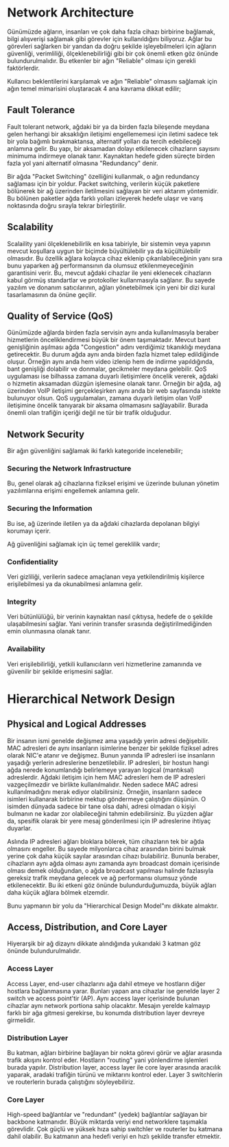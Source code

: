  # Network Architecture

 Günümüzde ağların, insanları ve çok daha fazla cihazı birbirine bağlamak, bilgi alışverişi sağlamak gibi görevler için kullanıldığını biliyoruz. Ağlar bu görevleri sağlarken bir yandan da doğru şekilde işleyebilmeleri için ağların güvenliği, verimliliği, ölçeklenebilirliği gibi bir çok önemli etken göz önünde bulundurulmalıdır. Bu etkenler bir ağın "Reliable" olması için gerekli faktörlerdir.

 Kullanıcı beklentilerini karşılamak ve ağın "Reliable" olmasını sağlamak için ağın temel mimarisini oluştaracak 4 ana kavrama dikkat edilir;

 ## Fault Tolerance

 Fault tolerant network, ağdaki bir ya da birden fazla bileşende meydana gelen herhangi bir aksaklığın iletişimi engellememesi için iletimi sadece tek bir yola bağımlı bırakmaktansa, alternatif yolları da tercih edebileceği anlamına gelir. Bu yapı, bir aksamadan dolayı etkilenecek cihazların sayısını minimuma indirmeye olanak tanır. Kaynaktan hedefe giden süreçte birden fazla yol yani alternatif olmasına "Redundancy" denir.

 Bir ağda "Packet Switching" özelliğini kullanmak, o ağın redundancy sağlaması için bir yoldur. Packet switching, verilerin küçük paketlere bölünerek bir ağ üzerinden iletilmesini sağlayan bir veri aktarım yöntemidir. Bu bölünen paketler ağda farklı yolları izleyerek hedefe ulaşır ve varış noktasında doğru sırayla tekrar birleştirilir.

 ## Scalability

 Scalaility yani ölçeklenebilirlik en kısa tabiriyle, bir sistemin veya yapının mevcut koşullara uygun bir biçimde büyültülebilir ya da küçültülebilir olmasıdır. Bu özellik ağlara kolayca cihaz eklenip çıkarılabileceğinin yanı sıra bunu yaparken ağ performansının da olumsuz etkilenmeyeceğinin garantisini verir. Bu, mevcut ağdaki cihazlar ile yeni eklenecek cihazların kabul görmüş standartlar ve protokoller kullanmasıyla sağlanır. Bu sayede yazılım ve donanım satıcılarının, ağları yönetebilmek için yeni bir dizi kural tasarlamasının da önüne geçilir.

## Quality of Service (QoS)

Günümüzde ağlarda birden fazla servisin aynı anda kullanılmasıyla beraber hizmetlerin önceliklendirmesi büyük bir önem taşımaktadır. Mevcut bant genişliğinin aşılması ağda "Congestion" adını verdiğimiz tıkanıklığı meydana getirecektir. Bu durum ağda aynı anda birden fazla hizmet talep edildiğinde oluşur. Örneğin aynı anda hem video izlenip hem de indirme yapıldığında, bant genişliği dolabilir ve donmalar, gecikmeler meydana gelebilir. QoS uygulaması ise bilhassa zamana duyarlı iletişimlere öncelik vererek, ağdaki o hizmetin aksamadan düzgün işlemesine olanak tanır. Örneğin bir ağda, ağ üzerinden VoIP iletişimi gerçekleşirken aynı anda bir web sayfasında istekte bulunuyor olsun. QoS uygulamaları, zamana duyarlı iletişim olan VoIP iletişimine öncelik tanıyarak bir aksama olmamasını sağlayabilir. Burada önemli olan trafiğin içeriği değil ne tür bir trafik olduğudur.

## Network Security

Bir ağın güvenliğini sağlamak iki farklı kategoride incelenebilir;

### Securing the Network Infrastructure

Bu, genel olarak ağ cihazlarına fiziksel erişimi ve üzerinde bulunan yönetim yazılımlarına erişimi engellemek anlamına gelir.

### Securing the Information

Bu ise, ağ üzerinde iletilen ya da ağdaki cihazlarda depolanan bilgiyi korumayı içerir.

Ağ güvenliğini sağlamak için üç temel gereklilik vardır;

### Confidentiality

Veri gizliliği, verilerin sadece amaçlanan veya yetkilendirilmiş kişilerce erişilebilmesi ya da okunabilmesi anlamına gelir.

### Integrity

Veri bütünlülüğü, bir verinin kaynaktan nasıl çıktıysa, hedefe de o şekilde ulaşabilmesini sağlar. Yani verinin transfer sırasında değiştirilmediğinden emin olunmasına olanak tanır.


### Availability

Veri erişilebilirliği, yetkili kullanıcıların veri hizmetlerine zamanında ve güvenilir bir şekilde erişmesini sağlar.

# Hierarchical Network Design

## Physical and Logical Addresses

Bir insanın ismi genelde değişmez ama yaşadığı yerin adresi değişebilir. MAC adresleri de aynı insanların isimlerine benzer bir şekilde fiziksel adres olarak NIC'e atanır ve değişmez. Bunun yanında IP adresleri ise insanların yaşadığı yerlerin adreslerine benzetilebilir. IP adresleri, bir hostun hangi ağda nerede konumlandığı belirlemeye yarayan logical (mantıksal) adreslerdir. Ağdaki iletişim için hem MAC adresleri hem de IP adresleri vazgeçilmezdir ve birlikte kullanılmalıdır. Neden sadece MAC adresi kullanılmadığını merak ediyor olabilirsiniz. Örneğin, insanların sadece isimleri kullanarak birbirine mektup göndermeye çalıştığını düşünün. O isimden dünyada sadece bir tane olsa dahi, adresi olmadan o kişiyi bulmanın ne kadar zor olabileceğini tahmin edebilirsiniz. Bu yüzden ağlar da, spesifik olarak bir yere mesaj gönderilmesi için IP adreslerine ihtiyaç duyarlar. 

Aslında IP adresleri ağları bloklara bölerek, tüm cihazların tek bir ağda olmasını engeller. Bu sayede milyonlarca cihaz arasından birini bulmak yerine çok daha küçük sayılar arasından cihazı bulabiliriz. Bununla beraber, cihazların aynı ağda olması aynı zamanda aynı broadcast domain içerisinde olması demek olduğundan, o ağda broadcast yapılması halinde fazlasıyla gereksiz trafik meydana gelecek ve ağ performansı olumsuz yönde etkilenecektir. Bu iki etkeni göz önünde bulundurduğumuzda, büyük ağları daha küçük ağlara bölmek elzemdir.

Bunu yapmanın bir yolu da "Hierarchical Design Model"ını dikkate almaktır.

## Access, Distribution, and Core Layer

Hiyerarşik bir ağ dizaynı dikkate alındığında yukarıdaki 3 katman göz önünde bulundurulmalıdır.

### Access Layer

Access Layer, end-user cihazlarını ağa dahil etmeye ve hostların diğer hostlara bağlanmasına yarar. Bunları yapan ana cihazlar ise genelde layer 2 switch ve access point'tir (AP). Aynı access layer içerisinde bulunan cihazlar aynı network portiona sahip olacaktır. Mesajın yerelde kalmayıp farklı bir ağa gitmesi gerekirse, bu konumda distribution layer devreye girmelidir.

### Distribution Layer

Bu katman, ağları birbirine bağlayan bir nokta görevi görür ve ağlar arasında trafik akışını kontrol eder. Hostların "routing" yani yönlendirme işlemleri burada yapılır. Distribution layer, access layer ile core layer arasında aracılık yaparak, aradaki trafiğin türünü ve miktarını kontrol eder. Layer 3 switchlerin ve routerlerin burada çalıştığını söyleyebiliriz.

### Core Layer

High-speed bağlantılar ve "redundant" (yedek) bağlantılar sağlayan bir backbone katmanıdır. Büyük miktarda veriyi end networklere taşımakla görevlidir. Çok güçlü ve yüksek hıza sahip switchler ve routerler bu katmana dahil olabilir. Bu katmanın ana hedefi veriyi en hızlı şekilde transfer etmektir.

